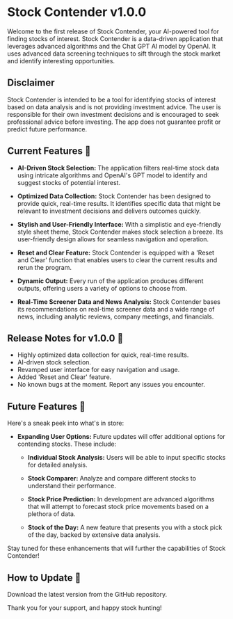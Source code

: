 # Stock Contender v1.0.0 

Welcome to the first release of Stock Contender, your AI-powered tool for finding stocks of interest. Stock Contender is a data-driven application that leverages advanced algorithms and the Chat GPT AI model by OpenAI. It uses advanced data screening techniques to sift through the stock market and identify interesting opportunities.

## Disclaimer

Stock Contender is intended to be a tool for identifying stocks of interest based on data analysis and is not providing investment advice. The user is responsible for their own investment decisions and is encouraged to seek professional advice before investing. The app does not guarantee profit or predict future performance.

## Current Features 🎉

- **AI-Driven Stock Selection:** The application filters real-time stock data using intricate algorithms and OpenAI's GPT model to identify and suggest stocks of potential interest. 

- **Optimized Data Collection:** Stock Contender has been designed to provide quick, real-time results. It identifies specific data that might be relevant to investment decisions and delivers outcomes quickly.

- **Stylish and User-Friendly Interface:** With a simplistic and eye-friendly style sheet theme, Stock Contender makes stock selection a breeze. Its user-friendly design allows for seamless navigation and operation.

- **Reset and Clear Feature:** Stock Contender is equipped with a 'Reset and Clear' function that enables users to clear the current results and rerun the program.

- **Dynamic Output:** Every run of the application produces different outputs, offering users a variety of options to choose from.

- **Real-Time Screener Data and News Analysis:** Stock Contender bases its recommendations on real-time screener data and a wide range of news, including analytic reviews, company meetings, and financials. 

## Release Notes for v1.0.0 🚀

- Highly optimized data collection for quick, real-time results.
- AI-driven stock selection.
- Revamped user interface for easy navigation and usage.
- Added 'Reset and Clear' feature.
- No known bugs at the moment. Report any issues you encounter.

## Future Features 🚀

Here's a sneak peek into what's in store:

- **Expanding User Options:** Future updates will offer additional options for contending stocks. These include:

  - **Individual Stock Analysis:** Users will be able to input specific stocks for detailed analysis.
  
  - **Stock Comparer:** Analyze and compare different stocks to understand their performance.
  
  - **Stock Price Prediction:** In development are advanced algorithms that will attempt to forecast stock price movements based on a plethora of data. 
  
  - **Stock of the Day:** A new feature that presents you with a stock pick of the day, backed by extensive data analysis.

Stay tuned for these enhancements that will further the capabilities of Stock Contender!

## How to Update 🔄

Download the latest version from the GitHub repository.

Thank you for your support, and happy stock hunting!
